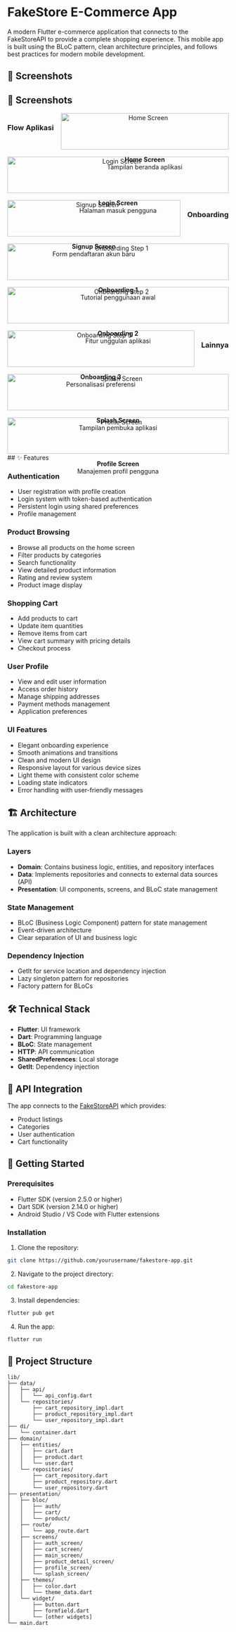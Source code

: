 # FakeStore E-Commerce App

A modern Flutter e-commerce application that connects to the FakeStoreAPI to provide a complete shopping experience. This mobile app is built using the BLoC pattern, clean architecture principles, and follows best practices for modern mobile development.

## 📱 Screenshots

## 📱 Screenshots

<div style="display: flex; flex-wrap: wrap; gap: 16px; justify-content: center">

### Flow Aplikasi
  <div style="flex: 1 1 300px; text-align: center">
    <img src="images/documentation/home.png" width="100%" alt="Home Screen"/>
    <p><strong>Home Screen</strong><br/>Tampilan beranda aplikasi</p>
  </div>
  
  <div style="flex: 1 1 300px; text-align: center">
    <img src="images/documentation/login.png" width="100%" alt="Login Screen"/>
    <p><strong>Login Screen</strong><br/>Halaman masuk pengguna</p>
  </div>
  
  <div style="flex: 1 1 300px; text-align: center">
    <img src="images/documentation/signup.png" width="100%" alt="Signup Screen"/>
    <p><strong>Signup Screen</strong><br/>Form pendaftaran akun baru</p>
  </div>

### Onboarding
  <div style="flex: 1 1 300px; text-align: center">
    <img src="images/documentation/onboarding1.png" width="100%" alt="Onboarding Step 1"/>
    <p><strong>Onboarding 1</strong><br/>Tutorial penggunaan awal</p>
  </div>
  
  <div style="flex: 1 1 300px; text-align: center">
    <img src="images/documentation/onboarding2.png" width="100%" alt="Onboarding Step 2"/>
    <p><strong>Onboarding 2</strong><br/>Fitur unggulan aplikasi</p>
  </div>
  
  <div style="flex: 1 1 300px; text-align: center">
    <img src="images/documentation/onboarding3.png" width="100%" alt="Onboarding Step 3"/>
    <p><strong>Onboarding 3</strong><br/>Personalisasi preferensi</p>
  </div>

### Lainnya
  <div style="flex: 1 1 300px; text-align: center">
    <img src="images/documentation/splashscreen.png" width="100%" alt="Splash Screen"/>
    <p><strong>Splash Screen</strong><br/>Tampilan pembuka aplikasi</p>
  </div>
  
  <div style="flex: 1 1 300px; text-align: center">
    <img src="images/documentation/profile.png" width="100%" alt="Profile Screen"/>
    <p><strong>Profile Screen</strong><br/>Manajemen profil pengguna</p>
  </div>

</div>
## ✨ Features

### Authentication
- User registration with profile creation
- Login system with token-based authentication
- Persistent login using shared preferences
- Profile management

### Product Browsing
- Browse all products on the home screen
- Filter products by categories
- Search functionality
- View detailed product information
- Rating and review system
- Product image display

### Shopping Cart
- Add products to cart
- Update item quantities
- Remove items from cart
- View cart summary with pricing details
- Checkout process

### User Profile
- View and edit user information
- Access order history
- Manage shipping addresses
- Payment methods management
- Application preferences

### UI Features
- Elegant onboarding experience
- Smooth animations and transitions
- Clean and modern UI design
- Responsive layout for various device sizes
- Light theme with consistent color scheme
- Loading state indicators
- Error handling with user-friendly messages

## 🏗️ Architecture

The application is built with a clean architecture approach:

### Layers
- **Domain**: Contains business logic, entities, and repository interfaces
- **Data**: Implements repositories and connects to external data sources (API)
- **Presentation**: UI components, screens, and BLoC state management

### State Management
- BLoC (Business Logic Component) pattern for state management
- Event-driven architecture
- Clear separation of UI and business logic

### Dependency Injection
- GetIt for service location and dependency injection
- Lazy singleton pattern for repositories
- Factory pattern for BLoCs

## 🛠️ Technical Stack

- **Flutter**: UI framework
- **Dart**: Programming language
- **BLoC**: State management
- **HTTP**: API communication
- **SharedPreferences**: Local storage
- **GetIt**: Dependency injection

## 📡 API Integration

The app connects to the [FakeStoreAPI](https://fakestoreapi.com/) which provides:
- Product listings
- Categories
- User authentication
- Cart functionality

## 🚀 Getting Started

### Prerequisites
- Flutter SDK (version 2.5.0 or higher)
- Dart SDK (version 2.14.0 or higher)
- Android Studio / VS Code with Flutter extensions

### Installation

1. Clone the repository:
```bash
git clone https://github.com/yourusername/fakestore-app.git
```

2. Navigate to the project directory:
```bash
cd fakestore-app
```

3. Install dependencies:
```bash
flutter pub get
```

4. Run the app:
```bash
flutter run
```

## 📁 Project Structure

```
lib/
├── data/
│   ├── api/
│   │   └── api_config.dart
│   └── repositories/
│       ├── cart_repository_impl.dart
│       ├── product_repository_impl.dart
│       └── user_repository_impl.dart
├── di/
│   └── container.dart
├── domain/
│   ├── entities/
│   │   ├── cart.dart
│   │   ├── product.dart
│   │   └── user.dart
│   └── repositories/
│       ├── cart_repository.dart
│       ├── product_repository.dart
│       └── user_repository.dart
├── presentation/
│   ├── bloc/
│   │   ├── auth/
│   │   ├── cart/
│   │   └── product/
│   ├── route/
│   │   └── app_route.dart
│   ├── screens/
│   │   ├── auth_screen/
│   │   ├── cart_screen/
│   │   ├── main_screen/
│   │   ├── product_detail_screen/
│   │   ├── profile_screen/
│   │   └── splash_screen/
│   ├── themes/
│   │   ├── color.dart
│   │   └── theme_data.dart
│   └── widget/
│       ├── button.dart
│       ├── formfield.dart
│       └── [other widgets]
└── main.dart
```

